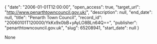 {
  "date": "2006-01-01T12:00:00", 
  "open_access": true, 
  "target_url": "http://www.penarthtowncouncil.gov.uk/", 
  "description": null, 
  "end_date": null, 
  "title": "Penarth Town Council", 
  "record_id": "20060101T120000/YkKx9x0bB+yAyLO8BLn64Q==", 
  "publisher": "penarthtowncouncil.gov.uk", 
  "slug": 65208941, 
  "start_date": null
}

None